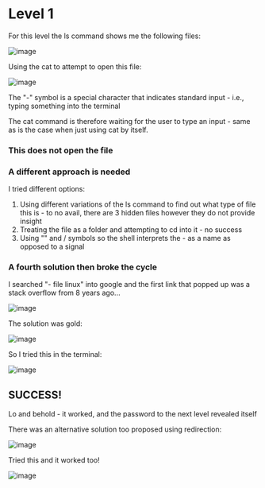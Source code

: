 # Level 1

For this level the ls command shows me the following files:

![image](https://github.com/user-attachments/assets/ae675fcb-ded5-49cc-8652-ecde253fbfa9)


Using the cat to attempt to open this file:

![image](https://github.com/user-attachments/assets/923d2d48-0378-4d06-b5e7-bb37d403f180)


The "-" symbol is a special character that indicates standard input - i.e., typing something into the terminal

The cat command is therefore waiting for the user to type an input - same as is the case when just using cat by itself.

### This does not open the file

### A different approach is needed

I tried different options:

1) Using different variations of the ls command to find out what type of file this is - to no avail, there are 3 hidden files however they do not provide insight
2) Treating the file as a folder and attempting to cd into it - no success
3) Using "" and / symbols so the shell interprets the - as a name as opposed to a signal

### A fourth solution then broke the cycle

I searched "- file linux" into google and the first link that popped up was a stack overflow from 8 years ago...

![image](https://github.com/user-attachments/assets/c9630a5a-4f22-43de-aa6c-05d7e9c69493)

The solution was gold:

![image](https://github.com/user-attachments/assets/1ae7eefa-7596-481d-9163-41508d5dbad4)

So I tried this in the terminal:

![image](https://github.com/user-attachments/assets/2495e91e-b14b-45e3-825c-70948410aa18)


## SUCCESS!

Lo and behold - it worked, and the password to the next level revealed itself


There was an alternative solution too proposed using redirection:

![image](https://github.com/user-attachments/assets/ac521847-6f44-4f0e-b45e-cd901a15797c)

Tried this and it worked too!


![image](https://github.com/user-attachments/assets/da09ab4f-7c4c-4012-8c7f-cfed278bddc7)


